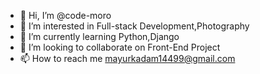 - 👋 Hi, I’m @code-moro
- 👀 I’m interested in Full-stack Development,Photography
- 🌱 I’m currently learning Python,Django
- 💞️ I’m looking to collaborate on Front-End Project
- 📫 How to reach me mayurkadam14499@gmail.com

<!---
code-moro/code-moro is a ✨ special ✨ repository because its `README.md` (this file) appears on your GitHub profile.
You can click the Preview link to take a look at your changes.
--->
